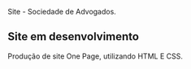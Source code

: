 Site - Sociedade de Advogados.

 ## Site em desenvolvimento
Produção de site One Page, utilizando HTML E CSS.
##
